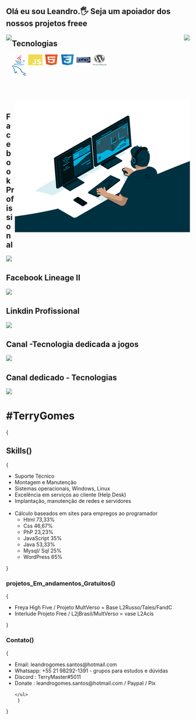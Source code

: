 ## Olá eu sou Leandro.🖐️ Seja um apoiador dos nossos projetos freee
  
<img align="left" height="180em" src="https://github-readme-stats.vercel.app/api?username=terrygomes&theme=yeblu&show_icons=true&count_private=true&include_all_commits=true&hide=contribs"/>
  <img align="right" align="right" height="180em" src="https://github-readme-stats.vercel.app/api/top-langs/?username=terrygomes&layout=compact&langs_count=7&theme=algolia"/>


<div>
<h2> Tecnologias</h2> 
 <img align="center" alt="TerryMaster-Java" height="30" width="40" src="https://github.com/devicons/devicon/blob/master/icons/java/java-original.svg">
  <img align="center" alt="TerryMaster-Js" height="30" width="40" src="https://raw.githubusercontent.com/devicons/devicon/master/icons/javascript/javascript-plain.svg">
  <img align="center" alt="TerryMaster-HTML" height="30" width="40" src="https://raw.githubusercontent.com/devicons/devicon/master/icons/html5/html5-original.svg">
  <img align="center" alt="TerryMaster-CSS" height="30" width="40" src="https://raw.githubusercontent.com/devicons/devicon/master/icons/css3/css3-original.svg">
  <img align="center" alt="TerryMaster-CSS" height="30" width="40" src="https://raw.githubusercontent.com/devicons/devicon/master/icons/php/php-original.svg">
  <img align="center" alt="TerryMaster-CSS" height="30" width="40" src="https://raw.githubusercontent.com/devicons/devicon/master/icons/wordpress/wordpress-original.svg"> <br />
 
  <img align="center" alt="TerryMaster-CSS" height="30" width="40" src="https://raw.githubusercontent.com/devicons/devicon/master/icons/mysql/mysql-original.svg">
</div>

<img align="right" alt="Programdor" height="360" width="480" src="https://github.com/terrygomes/terrygomes/blob/Projeto-Emprego/programador.gif">
<br />
<br />
<br />
<div> <br>
<h2> Facebook Profissional</h2>
<a href="https://www.facebook.com/profile.php?id=100080937913526" target="_blank"><img src="https://img.shields.io/badge/Facebook-1877F2?style=for-the-badge&logo=facebook&logoColor=white" target="_blank"></a>

<h2> Facebook Lineage II</h2>
<a href="https://www.facebook.com/LIImultverso.Jogos" target="_blank"><img src="https://img.shields.io/badge/Facebook-1877F2?style=for-the-badge&logo=facebook&logoColor=white" target="_blank"></a>

<h2>Linkdin Profissional</h2>
 <a href="https://www.linkedin.com/in/leandro-gomes-santos-81694919b/" target="_blank"><img src="https://img.shields.io/badge/-LinkedIn-%230077B5?style=for-the-badge&logo=linkedin&logoColor=white" target="_blank"></a> 
 </div>
 
  
  <div>
     <h2>Canal -Tecnologia dedicada a jogos</h2>
     <a href="https://www.youtube.com/channel/UChomVjGrHNTRZ7bPTQrss2w" target="_blank"><img src="https://img.shields.io/badge/YouTube-FF0000?style=for-the-badge&logo=youtube&logoColor=white" target="_blank"></a>
       </div>
       <div>
     <h2>Canal dedicado - Tecnologias</h2>
      <a href="https://www.youtube.com/channel/UCVgn69LJWtrIx5RVzTSZKFQ" target="_blank"><img src="https://img.shields.io/badge/YouTube-FF0000?style=for-the-badge&logo=youtube&logoColor=white" target="_blank"></a>
      </div>
  
  <h1>#TerryGomes</h1>
  {
  <div>
        <h2>Skills()</h2>
    {
    <ul>
    <li>Suporte Técnico </li>
    <li>Montagem e Manutenção</li>
    <li>Sistemas operacionais, Windows, Linux</li>
    <li>Excelência em serviços ao cliente (Help Desk)</li>
    <li>Implantação, manutenção de redes e servidores</li> <br>
      <li>Cálculo baseados em sites para empregos ao programador
        <ul>
           <li>Html    73,33%</li>
            <li>Css    46,67%</li>
            <li>PhP          23,23%</li>
            <li>JavaScript   35%</li>
            <li>Java          53,33%</li>
            <li>Mysql/ Sql   25%</li>
            <li>WordPress    65%</li>
         </ul>
      </li>
  </ul>
  
 
  </div>
}

 <div>
    <h3>projetos_Em_andamentos_Gratuitos()</h3>
    {
    <ul>
    <li>Freya High Five  / Projeto MultVerso   =  Base L2Russo/Tales/FandC </li>
    <li>Interlude Projeto Free / L2jBrasil/MultVerso  = vase L2Acis</li>
    </ul>
     }  
    <h3>Contato()</h3>
    {
    <ul>
    <li>Email: leandrogomes.santos@hotmail.com</li>
    <li>Whatsapp: +55 21 98292-1391 - grupos para estudos e dúvidas</li>
      <li>Discord : TerryMaster#5011</li>
      <li>Donate : leandrogomes.santos@hotmail.com / Paypal / Pix </li>

    </ul>
     }    
  </div>
  }
  
  
  
